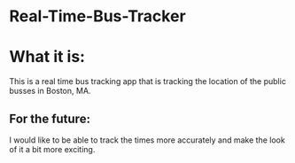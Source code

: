 # Real-Time-Bus-Tracker

<h1>
  What it is:
  </h1>
<body>
  This is a real time bus tracking app that is tracking the location of the public busses in Boston, MA.
  </body>
  <h2>
  For the future:
  </h2>
  <body>
  I would like to be able to track the times more accurately and make the look of it a bit more exciting.
  </body>
